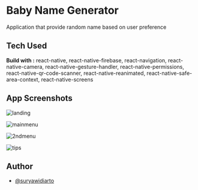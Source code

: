 # Baby Name Generator

Application that provide random name based on user preference

## Tech Used

**Build with :**
react-native, react-native-firebase, react-navigation, react-native-camera, react-native-gesture-handler, react-native-permissions, react-native-qr-code-scanner, react-native-reanimated, react-native-safe-area-context, react-native-screens

## App Screenshots

![landing](https://drive.google.com/uc?export=view&id=1wttHGxRbQqVg3kCZkDbYlAFhKkJfTpCF)

![mainmenu](https://drive.google.com/uc?export=view&id=188_Zg54ARDDyOjCaDkZauqlH_Jl3lJy-)

![2ndmenu](https://drive.google.com/uc?export=view&id=1XrVotbhCl93J_9rPHxS1cexHjcCRH12Y)

![tips](https://drive.google.com/uc?export=view&id=1DkpBWv_47ERdf8mhfpggEwwBdH2iuLSh)

## Author

- [@suryawidiarto](https://github.com/suryawidiarto)
